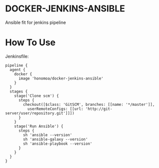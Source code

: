 # DOCKER-JENKINS-ANSIBLE

Ansible fit for jenkins pipeline

# How To Use

Jenkinsfile:

```
pipeline {
  agent {
    docker {
      image 'honomoa/docker-jenkins-ansible'
    }
  }
  stages {
    stage('Clone scm') {
      steps {
        checkout([$class: 'GitSCM', branches: [[name: '*/master']],
          userRemoteConfigs: [[url: 'http://git-server/user/repository.git']]])
      }
    }
    stage('Run Ansible') {
      steps {
        sh 'ansible --version'
        sh 'ansible-galaxy --version'
        sh 'ansible-playbook --version'
      }
    }
  }
}
```
